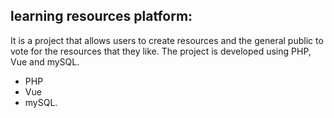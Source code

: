 ## learning resources platform: 
It is a project that allows users to create resources and the general public to vote for the resources that they like. The project is developed using PHP, Vue and mySQL.
- PHP
- Vue
- mySQL.

